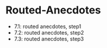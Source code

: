 # Routed-Anecdotes

- 7.1: routed anecdotes, step1
- 7.2: routed anecdotes, step2
- 7.3: routed anecdotes, step3
